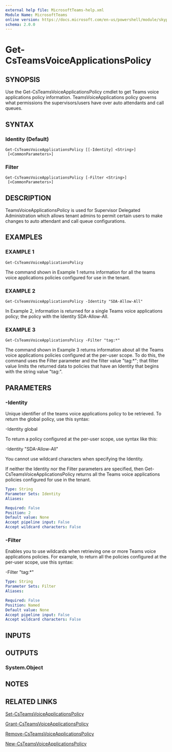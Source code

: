 ```yaml
---
external help file: MicrosoftTeams-help.xml
Module Name: MicrosoftTeams
online version: https://docs.microsoft.com/en-us/powershell/module/skype/get-csteamsvoiceapplicationspolicy
schema: 2.0.0
---
```


# Get-CsTeamsVoiceApplicationsPolicy

## SYNOPSIS
Use the Get-CsTeamsVoiceApplicationsPolicy cmdlet to get Teams voice applications policy information. TeamsVoiceApplications policy governs what permissions the supervisors/users have over auto attendants and call queues.

## SYNTAX

### Identity (Default)
```
Get-CsTeamsVoiceApplicationsPolicy [[-Identity] <String>]
 [<CommonParameters>]
```

### Filter
```
Get-CsTeamsVoiceApplicationsPolicy [-Filter <String>]
 [<CommonParameters>]
```

## DESCRIPTION

TeamsVoiceApplicationsPolicy is used for Supervisor Delegated Administration which allows tenant admins to permit certain users to make changes to auto attendant and call queue configurations. 


## EXAMPLES

### EXAMPLE 1
```
Get-CsTeamsVoiceApplicationsPolicy
```
The command shown in Example 1 returns information for all the teams voice applications policies configured for use in the tenant.

### EXAMPLE 2
```
Get-CsTeamsVoiceApplicationsPolicy -Identity "SDA-Allow-All"
```
In Example 2, information is returned for a single Teams voice applications policy; the policy with the Identity SDA-Allow-All.

### EXAMPLE 3
```
Get-CsTeamsVoiceApplicationsPolicy -Filter "tag:*"
```
The command shown in Example 3 returns information about all the Teams voice applications policies configured at the per-user scope. To do this, the command uses the Filter parameter and the filter value "tag:*"; that filter value limits the returned data to policies that have an Identity that begins with the string value "tag:".


## PARAMETERS

### -Identity
Unique identifier of the teams voice applications policy to be retrieved. To return the global policy, use this syntax:

-Identity global

To return a policy configured at the per-user scope, use syntax like this:

-Identity "SDA-Allow-All"

You cannot use wildcard characters when specifying the Identity.

If neither the Identity nor the Filter parameters are specified, then Get-CsTeamsVoiceApplicationsPolicy returns all the Teams voice applications policies configured for use in the tenant.

```yaml
Type: String
Parameter Sets: Identity
Aliases:

Required: False
Position: 2
Default value: None
Accept pipeline input: False
Accept wildcard characters: False
```


### -Filter
Enables you to use wildcards when retrieving one or more Teams voice applications policies. For example, to return all the policies configured at the per-user scope, use this syntax:

-Filter "tag:*"

```yaml
Type: String
Parameter Sets: Filter
Aliases:

Required: False
Position: Named
Default value: None
Accept pipeline input: False
Accept wildcard characters: False
```


## INPUTS

## OUTPUTS

### System.Object
## NOTES

## RELATED LINKS

[Set-CsTeamsVoiceApplicationsPolicy](Set-CsTeamsVoiceApplicationsPolicy.md)

[Grant-CsTeamsVoiceApplicationsPolicy](Grant-CsTeamsVoiceApplicationsPolicy.md)

[Remove-CsTeamsVoiceApplicationsPolicy](Remove-CsTeamsVoiceApplicationsPolicy.md)

[New-CsTeamsVoiceApplicationsPolicy](New-CsTeamsVoiceApplicationsPolicy.md)

